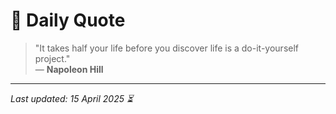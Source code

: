 # 📜 Daily Quote

> "It takes half your life before you discover life is a do-it-yourself project."  
> — **Napoleon Hill**

---

_Last updated: 15 April 2025 ⏳_
